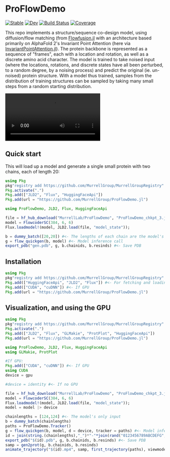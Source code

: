# ProFlowDemo

[![Stable](https://img.shields.io/badge/docs-stable-blue.svg)](https://MurrellGroup.github.io/ProFlowDemo.jl/stable/)
[![Dev](https://img.shields.io/badge/docs-dev-blue.svg)](https://MurrellGroup.github.io/ProFlowDemo.jl/dev/)
[![Build Status](https://github.com/MurrellGroup/ProFlowDemo.jl/actions/workflows/CI.yml/badge.svg?branch=main)](https://github.com/MurrellGroup/ProFlowDemo.jl/actions/workflows/CI.yml?query=branch%3Amain)
[![Coverage](https://codecov.io/gh/MurrellGroup/ProFlowDemo.jl/branch/main/graph/badge.svg)](https://codecov.io/gh/MurrellGroup/ProFlowDemo.jl)

This repo implements a structure/sequence co-design model, using diffusion/flow matching (from [Flowfusion.jl](https://github.com/MurrellGroup/Flowfusion.jl) with an architecture based primarily on AlphaFold 2's Invariant Point Attention (here via [InvariantPointAttention.jl](https://github.com/MurrellGroup/InvariantPointAttention.jl)). The protein backbone is represented as a sequence of "frames", each with a location and rotation, as well as a discrete amino acid character. The model is trained to take noised input (where the locations, rotations, and discrete states have all been perturbed, to a random degree, by a noising process) and predict the original (ie. un-noised) protein structure. With a model thus trained, samples from the distribution of training structures can be sampled by taking many small steps from a random starting distribution.

<video src="https://github.com/user-attachments/assets/4cef2445-d4e6-4d6c-9e50-1b99f79bb9a4" controls></video>

## Quick start

This will load up a model and generate a single small protein with two chains, each of length 20:

```julia
using Pkg
pkg"registry add https://github.com/MurrellGroup/MurrellGroupRegistry"
Pkg.activate(".")
Pkg.add(["JLD2", "Flux", "HuggingFaceApi"])
Pkg.add(url = "https://github.com/MurrellGroup/ProFlowDemo.jl")

using ProFlowDemo, JLD2, Flux, HuggingFaceApi

file = hf_hub_download("MurrellLab/ProFlowDemo", "ProFlowDemo_chkpt_3.jld2");
model = FlowcoderSC(384, 6, 6)
Flux.loadmodel!(model, JLD2.load(file, "model_state"));

b = dummy_batch([20,20]) #<- The lengths of each chain are the model's only input
g = flow_quickgen(b, model) #<- Model inference call
export_pdb("gen.pdb", g, b.chainids, b.resinds) #<- Save PDB
```

## Installation

```julia
using Pkg
pkg"registry add https://github.com/MurrellGroup/MurrellGroupRegistry"
Pkg.add(["HuggingFaceApi", "JLD2", "Flux"]) #<- For fetching and loading weights
Pkg.add(["CUDA", "cuDNN"]) #<- If GPU
Pkg.add(url = "https://github.com/MurrellGroup/ProFlowDemo.jl")
```

## Visualization, and using the GPU

```julia
using Pkg
pkg"registry add https://github.com/MurrellGroup/MurrellGroupRegistry"
Pkg.activate(".")
Pkg.add(["JLD2", "Flux", "GLMakie", "ProtPlot", "HuggingFaceApi"])
Pkg.add(url = "https://github.com/MurrellGroup/ProFlowDemo.jl")

using ProFlowDemo, JLD2, Flux, HuggingFaceApi
using GLMakie, ProtPlot

#If GPU:
Pkg.add(["CUDA", "cuDNN"]) #<- If GPU
using CUDA
device = gpu

#device = identity #<- If no GPU

file = hf_hub_download("MurrellLab/ProFlowDemo", "ProFlowDemo_chkpt_3.jld2");
model = FlowcoderSC(384, 6, 6)
Flux.loadmodel!(model, JLD2.load(file, "model_state"));
model = model |> device

chainlengths = [124,124] #<- The model's only input
b = dummy_batch(chainlengths)
paths = ProFlowDemo.Tracker()
g = flow_quickgen(b, model, d = device, tracker = paths) #<- Model inference call
id = join(string.(chainlengths),"_")*"-"*join(rand("0123456789ABCDEFG", 4))
export_pdb("$(id).pdb", g, b.chainids, b.resinds) #<- Save PDB
samp = gen2prot(g, b.chainids, b.resinds)
animate_trajectory("$(id).mp4", samp, first_trajectory(paths), viewmode = :fit) #<- Animate design process
```
